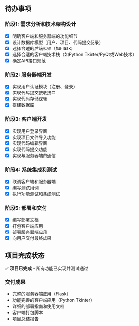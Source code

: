 ## 待办事项

### 阶段1: 需求分析和技术架构设计
- [x] 明确客户端和服务器端的功能细节
- [x] 设计数据库模型（用户、项目、代码提交记录）
- [x] 选择合适的后端框架（如Flask）
- [x] 选择合适的客户端技术栈（如Python Tkinter/PyQt或Web技术）
- [x] 确定API接口规范

### 阶段2: 服务器端开发
- [x] 实现用户认证模块（注册、登录）
- [x] 实现代码提交接收接口
- [x] 实现代码存储逻辑
- [x] 搭建数据库

### 阶段3: 客户端开发
- [x] 实现用户登录界面
- [x] 实现项目文件导入功能
- [x] 实现代码编辑界面
- [x] 实现代码提交功能
- [x] 实现与服务器端的通信

### 阶段4: 系统集成和测试
- [x] 联调客户端和服务器端
- [x] 编写测试用例
- [x] 执行功能测试和集成测试

### 阶段5: 部署和交付
- [x] 编写部署文档
- [x] 打包客户端应用
- [x] 部署服务器端应用
- [x] 向用户交付最终成果

## 项目完成状态

✅ **项目已完成** - 所有功能已实现并测试通过

### 交付成果
- 完整的服务器端应用（Flask）
- 功能完善的客户端应用（Python Tkinter）
- 详细的部署指南和使用文档
- 客户端打包脚本
- 项目总结报告

